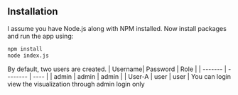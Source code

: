 ## Installation

I assume you have Node.js along with NPM installed. Now install packages and run the app using:

```bash
npm install
node index.js
```

By default, two users are created.
| Username| Password | Role |
| ------- | -------- | ---- |
| admin | admin | admin |
| User-A | user | user |
You can login view the visualization through admin login only
